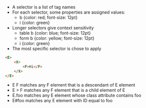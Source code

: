 - A selector is a list of tag names
- For each selector, some properties are assigned values:
	- b {color: red; font-size: 12pt}
	- i {color: green}
- Longer selectors give context sensitivity
	- table b {color: blue; font-size: 12pt}
	- form b {color: yellow; font-size: 12pt}
	- i {color: green}
- The most specific selector is chose to apply
```html
<E>
	<X>
		<F>Hi</F>
	</X>
</E>
```
- E F matches any F element that is a descendant of E element
- E > F matches any F element that is a child element of E
- E.foo matches any E element whose class attribute contains foo
- E#foo matches any E element with ID equal to foo